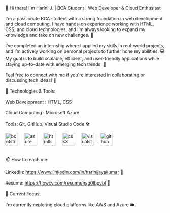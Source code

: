 <p align="left">👋 Hi there! I'm Harini J. | BCA Student | Web Developer & Cloud Enthusiast<br><br>I'm a passionate BCA student with a strong foundation in web development and cloud computing. I have hands-on experience working with HTML, CSS, and cloud technologies, and I’m always looking to expand my knowledge and take on new challenges. 🚀<br><br>I’ve completed an internship where I applied my skills in real-world projects, and I’m actively working on personal projects to further hone my abilities. 💻 My goal is to build scalable, efficient, and user-friendly applications while staying up-to-date with emerging tech trends. 🌱<br><br>Feel free to connect with me if you're interested in collaborating or discussing tech ideas! 🤝<br><br>🔧 Technologies & Tools:<br><br>Web Development : HTML, CSS  <br><br>Cloud Computing : Microsoft Azure <br><br>Tools: Git, GitHub, Visual Studio Code 🛠️<br>


  <div align="left">
  <img src="https://cdn.jsdelivr.net/gh/devicons/devicon/icons/bootstrap/bootstrap-original.svg" height="40" alt="bootstrap logo"  />
  <img width="12" />
  <img src="https://cdn.jsdelivr.net/gh/devicons/devicon/icons/azure/azure-original.svg" height="40" alt="azure logo"  />
  <img width="12" />
  <img src="https://cdn.jsdelivr.net/gh/devicons/devicon/icons/html5/html5-original.svg" height="40" alt="html5 logo"  />
  <img width="12" />
  <img src="https://cdn.jsdelivr.net/gh/devicons/devicon/icons/css3/css3-original.svg" height="40" alt="css3 logo"  />
  <img width="12" />
  <img src="https://cdn.jsdelivr.net/gh/devicons/devicon/icons/visualstudio/visualstudio-plain.svg" height="40" alt="visualstudio logo"  />
  <img width="12" />
  <img src="https://cdn.jsdelivr.net/gh/devicons/devicon/icons/github/github-original.svg" height="40" alt="github logo"  />
</div>


<br>📫 How to reach me:<br><br>LinkedIn: https://www.linkedin.com/in/harinijayakumar 🔗<br><br>Resume: https://flowcv.com/resume/nsg0lbpvbl 📝<br><br>🎯 Current Focus:<br><br>I'm currently exploring cloud platforms like AWS and Azure 🌥️.</p>
